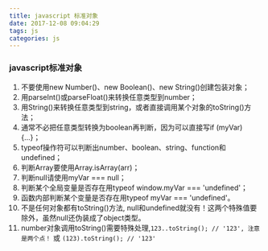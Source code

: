 ```yaml
---
title: javascript 标准对象
date: 2017-12-08 09:04:29
tags: js
categories: js
---
```

### javascript标准对象
1. 不要使用new Number()、new Boolean()、new String()创建包装对象；
2. 用parseInt()或parseFloat()来转换任意类型到number；
3. 用String()来转换任意类型到string，或者直接调用某个对象的toString()方法；
4. 通常不必把任意类型转换为boolean再判断，因为可以直接写if (myVar) {...}；
5. typeof操作符可以判断出number、boolean、string、function和undefined；
6. 判断Array要使用Array.isArray(arr)；
7. 判断null请使用myVar === null；
8. 判断某个全局变量是否存在用typeof window.myVar === 'undefined'；
9. 函数内部判断某个变量是否存在用typeof myVar === 'undefined'。
10. 不是任何对象都有toString()方法, null和undefined就没有！这两个特殊值要除外，虽然null还伪装成了object类型。
11. number对象调用toString()需要特殊处理,`123..toString(); // '123', 注意是两个点！` 或 `(123).toString(); // '123'`